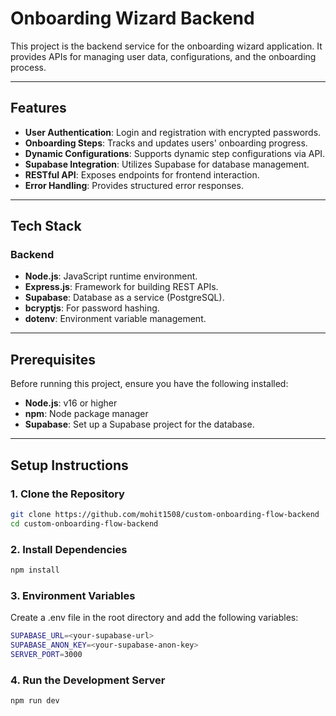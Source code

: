 # Onboarding Wizard Backend

This project is the backend service for the onboarding wizard application. It provides APIs for managing user data, configurations, and the onboarding process.

---

## Features

- **User Authentication**: Login and registration with encrypted passwords.
- **Onboarding Steps**: Tracks and updates users' onboarding progress.
- **Dynamic Configurations**: Supports dynamic step configurations via API.
- **Supabase Integration**: Utilizes Supabase for database management.
- **RESTful API**: Exposes endpoints for frontend interaction.
- **Error Handling**: Provides structured error responses.

---

## Tech Stack

### Backend
- **Node.js**: JavaScript runtime environment.
- **Express.js**: Framework for building REST APIs.
- **Supabase**: Database as a service (PostgreSQL).
- **bcryptjs**: For password hashing.
- **dotenv**: Environment variable management.

---

## Prerequisites

Before running this project, ensure you have the following installed:

- **Node.js**: v16 or higher
- **npm**: Node package manager
- **Supabase**: Set up a Supabase project for the database.

---

## Setup Instructions

### 1. Clone the Repository
```bash
git clone https://github.com/mohit1508/custom-onboarding-flow-backend
cd custom-onboarding-flow-backend
```

### 2. Install Dependencies
```bash
npm install
```

### 3. Environment Variables
Create a .env file in the root directory and add the following variables:
```bash
SUPABASE_URL=<your-supabase-url>
SUPABASE_ANON_KEY=<your-supabase-anon-key>
SERVER_PORT=3000
```

### 4. Run the Development Server
```bash
npm run dev
```